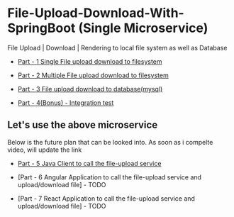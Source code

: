# File-Upload-Download-With-SpringBoot (Single Microservice)
 File Upload | Download | Rendering to local file system as well as Database
 
 * [Part - 1 Single File upload download to filesystem](https://youtu.be/LUq4UtsGcyU)
 
 * [Part - 2 Multiple File upload download to filesystem](https://youtu.be/l0HsJJzCTj4)
 
 * [Part - 3 File upload download to database(mysql)](https://youtu.be/8YDeBkNidmg)
 
 * [Part - 4(Bonus) - Integration test](https://youtu.be/FzlfQErXLmo)
 
 
## Let's use the above microservice 

Below is the future plan that can be looked into. As soon as i compelte video, will update the link

* [Part - 5 Java Client to call the file-upload service](https://youtu.be/t0Xy_Y9w6ik)

* [Part - 6 Angular Application to call the file-upload service and upload/download file] - TODO

* [Part - 7 React Application to call the file-upload service and upload/download file] - TODO
